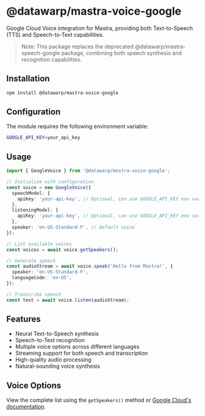 # @datawarp/mastra-voice-google

Google Cloud Voice integration for Mastra, providing both Text-to-Speech (TTS) and Speech-to-Text capabilities.

> Note: This package replaces the deprecated @datawarp/mastra-speech-google package, combining both speech synthesis and recognition capabilities.

## Installation

```bash
npm install @datawarp/mastra-voice-google
```

## Configuration

The module requires the following environment variable:

```bash
GOOGLE_API_KEY=your_api_key
```

## Usage

```typescript
import { GoogleVoice } from '@datawarp/mastra-voice-google';

// Initialize with configuration
const voice = new GoogleVoice({
  speechModel: {
    apiKey: 'your-api-key', // Optional, can use GOOGLE_API_KEY env var
  },
  listeningModel: {
    apiKey: 'your-api-key', // Optional, can use GOOGLE_API_KEY env var
  },
  speaker: 'en-US-Standard-F', // Default voice
});

// List available voices
const voices = await voice.getSpeakers();

// Generate speech
const audioStream = await voice.speak('Hello from Mastra!', {
  speaker: 'en-US-Standard-F',
  languageCode: 'en-US',
});

// Transcribe speech
const text = await voice.listen(audioStream);
```

## Features

- Neural Text-to-Speech synthesis
- Speech-to-Text recognition
- Multiple voice options across different languages
- Streaming support for both speech and transcription
- High-quality audio processing
- Natural-sounding voice synthesis

## Voice Options

View the complete list using the `getSpeakers()` method or [Google Cloud's documentation](https://cloud.google.com/text-to-speech/docs/voices).
